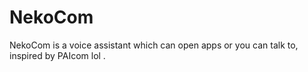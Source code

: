 # NekoCom
NekoCom is a voice assistant which can open apps or you can talk to, inspired by PAIcom lol 
.
